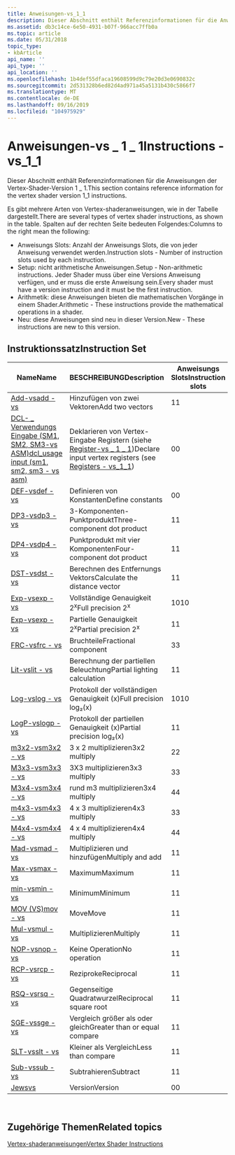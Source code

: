 ```yaml
---
title: Anweisungen-vs_1_1
description: Dieser Abschnitt enthält Referenzinformationen für die Anweisungen der Vertex-Shader-Version 1 \_ 1.
ms.assetid: db3c14ce-6e50-4931-b07f-966acc7ffb0a
ms.topic: article
ms.date: 05/31/2018
topic_type:
- kbArticle
api_name: ''
api_type: ''
api_location: ''
ms.openlocfilehash: 1b4def55dfaca19608599d9c79e20d3e0690832c
ms.sourcegitcommit: 2d531328b6ed82d4ad971a45a5131b430c5866f7
ms.translationtype: MT
ms.contentlocale: de-DE
ms.lasthandoff: 09/16/2019
ms.locfileid: "104975929"
---
```

# <a name="instructions---vs_1_1"></a><span data-ttu-id="e3547-103">Anweisungen-vs \_ 1 \_ 1</span><span class="sxs-lookup"><span data-stu-id="e3547-103">Instructions - vs\_1\_1</span></span>

<span data-ttu-id="e3547-104">Dieser Abschnitt enthält Referenzinformationen für die Anweisungen der Vertex-Shader-Version 1 \_ 1.</span><span class="sxs-lookup"><span data-stu-id="e3547-104">This section contains reference information for the vertex shader version 1\_1 instructions.</span></span>

<span data-ttu-id="e3547-105">Es gibt mehrere Arten von Vertex-shaderanweisungen, wie in der Tabelle dargestellt.</span><span class="sxs-lookup"><span data-stu-id="e3547-105">There are several types of vertex shader instructions, as shown in the table.</span></span> <span data-ttu-id="e3547-106">Spalten auf der rechten Seite bedeuten Folgendes:</span><span class="sxs-lookup"><span data-stu-id="e3547-106">Columns to the right mean the following:</span></span>

-   <span data-ttu-id="e3547-107">Anweisungs Slots: Anzahl der Anweisungs Slots, die von jeder Anweisung verwendet werden.</span><span class="sxs-lookup"><span data-stu-id="e3547-107">Instruction slots - Number of instruction slots used by each instruction.</span></span>
-   <span data-ttu-id="e3547-108">Setup: nicht arithmetische Anweisungen.</span><span class="sxs-lookup"><span data-stu-id="e3547-108">Setup - Non-arithmetic instructions.</span></span> <span data-ttu-id="e3547-109">Jeder Shader muss über eine Versions Anweisung verfügen, und er muss die erste Anweisung sein.</span><span class="sxs-lookup"><span data-stu-id="e3547-109">Every shader must have a version instruction and it must be the first instruction.</span></span>
-   <span data-ttu-id="e3547-110">Arithmetik: diese Anweisungen bieten die mathematischen Vorgänge in einem Shader.</span><span class="sxs-lookup"><span data-stu-id="e3547-110">Arithmetic - These instructions provide the mathematical operations in a shader.</span></span>
-   <span data-ttu-id="e3547-111">Neu: diese Anweisungen sind neu in dieser Version.</span><span class="sxs-lookup"><span data-stu-id="e3547-111">New - These instructions are new to this version.</span></span>

## <a name="instruction-set"></a><span data-ttu-id="e3547-112">Instruktionssatz</span><span class="sxs-lookup"><span data-stu-id="e3547-112">Instruction Set</span></span>



| <span data-ttu-id="e3547-113">Name</span><span class="sxs-lookup"><span data-stu-id="e3547-113">Name</span></span>                                                                           | <span data-ttu-id="e3547-114">BESCHREIBUNG</span><span class="sxs-lookup"><span data-stu-id="e3547-114">Description</span></span>                                                                                                     | <span data-ttu-id="e3547-115">Anweisungs Slots</span><span class="sxs-lookup"><span data-stu-id="e3547-115">Instruction slots</span></span> | <span data-ttu-id="e3547-116">Einrichten</span><span class="sxs-lookup"><span data-stu-id="e3547-116">Setup</span></span> | <span data-ttu-id="e3547-117">Arithmetik</span><span class="sxs-lookup"><span data-stu-id="e3547-117">Arithmetic</span></span> | <span data-ttu-id="e3547-118">Neu</span><span class="sxs-lookup"><span data-stu-id="e3547-118">New</span></span> |
|--------------------------------------------------------------------------------|-----------------------------------------------------------------------------------------------------------------|-------------------|-------|------------|-----|
| [<span data-ttu-id="e3547-119">Add-vs</span><span class="sxs-lookup"><span data-stu-id="e3547-119">add - vs</span></span>](add---vs.md)                                                       | <span data-ttu-id="e3547-120">Hinzufügen von zwei Vektoren</span><span class="sxs-lookup"><span data-stu-id="e3547-120">Add two vectors</span></span>                                                                                                 | <span data-ttu-id="e3547-121">1</span><span class="sxs-lookup"><span data-stu-id="e3547-121">1</span></span>                 |       | <span data-ttu-id="e3547-122">x</span><span class="sxs-lookup"><span data-stu-id="e3547-122">x</span></span>          | <span data-ttu-id="e3547-123">x</span><span class="sxs-lookup"><span data-stu-id="e3547-123">x</span></span>   |
| [<span data-ttu-id="e3547-124">DCL- \_ Verwendungs Eingabe (SM1, SM2, SM3-vs ASM)</span><span class="sxs-lookup"><span data-stu-id="e3547-124">dcl\_usage input (sm1, sm2, sm3 - vs asm)</span></span>](dcl-usage-input-register---vs.md) | <span data-ttu-id="e3547-125">Deklarieren von Vertex-Eingabe Registern (siehe [Register-vs \_ 1 \_ 1](dx9-graphics-reference-asm-vs-registers-vs-1-1.md))</span><span class="sxs-lookup"><span data-stu-id="e3547-125">Declare input vertex registers (see [Registers - vs\_1\_1](dx9-graphics-reference-asm-vs-registers-vs-1-1.md))</span></span> | <span data-ttu-id="e3547-126">0</span><span class="sxs-lookup"><span data-stu-id="e3547-126">0</span></span>                 | <span data-ttu-id="e3547-127">x</span><span class="sxs-lookup"><span data-stu-id="e3547-127">x</span></span>     |            | <span data-ttu-id="e3547-128">x</span><span class="sxs-lookup"><span data-stu-id="e3547-128">x</span></span>   |
| [<span data-ttu-id="e3547-129">DEF-vs</span><span class="sxs-lookup"><span data-stu-id="e3547-129">def - vs</span></span>](def---vs.md)                                                       | <span data-ttu-id="e3547-130">Definieren von Konstanten</span><span class="sxs-lookup"><span data-stu-id="e3547-130">Define constants</span></span>                                                                                                | <span data-ttu-id="e3547-131">0</span><span class="sxs-lookup"><span data-stu-id="e3547-131">0</span></span>                 | <span data-ttu-id="e3547-132">x</span><span class="sxs-lookup"><span data-stu-id="e3547-132">x</span></span>     |            | <span data-ttu-id="e3547-133">x</span><span class="sxs-lookup"><span data-stu-id="e3547-133">x</span></span>   |
| [<span data-ttu-id="e3547-134">DP3-vs</span><span class="sxs-lookup"><span data-stu-id="e3547-134">dp3 - vs</span></span>](dp3---vs.md)                                                       | <span data-ttu-id="e3547-135">3-Komponenten-Punktprodukt</span><span class="sxs-lookup"><span data-stu-id="e3547-135">Three-component dot product</span></span>                                                                                     | <span data-ttu-id="e3547-136">1</span><span class="sxs-lookup"><span data-stu-id="e3547-136">1</span></span>                 |       | <span data-ttu-id="e3547-137">x</span><span class="sxs-lookup"><span data-stu-id="e3547-137">x</span></span>          | <span data-ttu-id="e3547-138">x</span><span class="sxs-lookup"><span data-stu-id="e3547-138">x</span></span>   |
| [<span data-ttu-id="e3547-139">DP4-vs</span><span class="sxs-lookup"><span data-stu-id="e3547-139">dp4 - vs</span></span>](dp4---vs.md)                                                       | <span data-ttu-id="e3547-140">Punktprodukt mit vier Komponenten</span><span class="sxs-lookup"><span data-stu-id="e3547-140">Four-component dot product</span></span>                                                                                      | <span data-ttu-id="e3547-141">1</span><span class="sxs-lookup"><span data-stu-id="e3547-141">1</span></span>                 |       | <span data-ttu-id="e3547-142">x</span><span class="sxs-lookup"><span data-stu-id="e3547-142">x</span></span>          | <span data-ttu-id="e3547-143">x</span><span class="sxs-lookup"><span data-stu-id="e3547-143">x</span></span>   |
| [<span data-ttu-id="e3547-144">DST-vs</span><span class="sxs-lookup"><span data-stu-id="e3547-144">dst - vs</span></span>](dst---vs.md)                                                       | <span data-ttu-id="e3547-145">Berechnen des Entfernungs Vektors</span><span class="sxs-lookup"><span data-stu-id="e3547-145">Calculate the distance vector</span></span>                                                                                   | <span data-ttu-id="e3547-146">1</span><span class="sxs-lookup"><span data-stu-id="e3547-146">1</span></span>                 |       | <span data-ttu-id="e3547-147">x</span><span class="sxs-lookup"><span data-stu-id="e3547-147">x</span></span>          | <span data-ttu-id="e3547-148">x</span><span class="sxs-lookup"><span data-stu-id="e3547-148">x</span></span>   |
| [<span data-ttu-id="e3547-149">Exp-vs</span><span class="sxs-lookup"><span data-stu-id="e3547-149">exp - vs</span></span>](exp---vs.md)                                                       | <span data-ttu-id="e3547-150">Vollständige Genauigkeit 2<sup>x</sup></span><span class="sxs-lookup"><span data-stu-id="e3547-150">Full precision 2<sup>x</sup></span></span>                                                                                    | <span data-ttu-id="e3547-151">10</span><span class="sxs-lookup"><span data-stu-id="e3547-151">10</span></span>                |       | <span data-ttu-id="e3547-152">x</span><span class="sxs-lookup"><span data-stu-id="e3547-152">x</span></span>          | <span data-ttu-id="e3547-153">x</span><span class="sxs-lookup"><span data-stu-id="e3547-153">x</span></span>   |
| [<span data-ttu-id="e3547-154">Exp-vs</span><span class="sxs-lookup"><span data-stu-id="e3547-154">exp - vs</span></span>](exp---vs.md)                                                       | <span data-ttu-id="e3547-155">Partielle Genauigkeit 2<sup>x</sup></span><span class="sxs-lookup"><span data-stu-id="e3547-155">Partial precision 2<sup>x</sup></span></span>                                                                                 | <span data-ttu-id="e3547-156">1</span><span class="sxs-lookup"><span data-stu-id="e3547-156">1</span></span>                 |       | <span data-ttu-id="e3547-157">x</span><span class="sxs-lookup"><span data-stu-id="e3547-157">x</span></span>          | <span data-ttu-id="e3547-158">x</span><span class="sxs-lookup"><span data-stu-id="e3547-158">x</span></span>   |
| [<span data-ttu-id="e3547-159">FRC-vs</span><span class="sxs-lookup"><span data-stu-id="e3547-159">frc - vs</span></span>](frc---vs.md)                                                       | <span data-ttu-id="e3547-160">Bruchteile</span><span class="sxs-lookup"><span data-stu-id="e3547-160">Fractional component</span></span>                                                                                            | <span data-ttu-id="e3547-161">3</span><span class="sxs-lookup"><span data-stu-id="e3547-161">3</span></span>                 |       | <span data-ttu-id="e3547-162">x</span><span class="sxs-lookup"><span data-stu-id="e3547-162">x</span></span>          | <span data-ttu-id="e3547-163">x</span><span class="sxs-lookup"><span data-stu-id="e3547-163">x</span></span>   |
| [<span data-ttu-id="e3547-164">Lit-vs</span><span class="sxs-lookup"><span data-stu-id="e3547-164">lit - vs</span></span>](lit---vs.md)                                                       | <span data-ttu-id="e3547-165">Berechnung der partiellen Beleuchtung</span><span class="sxs-lookup"><span data-stu-id="e3547-165">Partial lighting calculation</span></span>                                                                                    | <span data-ttu-id="e3547-166">1</span><span class="sxs-lookup"><span data-stu-id="e3547-166">1</span></span>                 |       | <span data-ttu-id="e3547-167">x</span><span class="sxs-lookup"><span data-stu-id="e3547-167">x</span></span>          | <span data-ttu-id="e3547-168">x</span><span class="sxs-lookup"><span data-stu-id="e3547-168">x</span></span>   |
| [<span data-ttu-id="e3547-169">Log-vs</span><span class="sxs-lookup"><span data-stu-id="e3547-169">log - vs</span></span>](log---vs.md)                                                       | <span data-ttu-id="e3547-170">Protokoll der vollständigen Genauigkeit (x)</span><span class="sxs-lookup"><span data-stu-id="e3547-170">Full precision log₂(x)</span></span>                                                                                          | <span data-ttu-id="e3547-171">10</span><span class="sxs-lookup"><span data-stu-id="e3547-171">10</span></span>                |       | <span data-ttu-id="e3547-172">x</span><span class="sxs-lookup"><span data-stu-id="e3547-172">x</span></span>          | <span data-ttu-id="e3547-173">x</span><span class="sxs-lookup"><span data-stu-id="e3547-173">x</span></span>   |
| [<span data-ttu-id="e3547-174">LogP-vs</span><span class="sxs-lookup"><span data-stu-id="e3547-174">logp - vs</span></span>](logp---vs.md)                                                     | <span data-ttu-id="e3547-175">Protokoll der partiellen Genauigkeit (x)</span><span class="sxs-lookup"><span data-stu-id="e3547-175">Partial precision log₂(x)</span></span>                                                                                       | <span data-ttu-id="e3547-176">1</span><span class="sxs-lookup"><span data-stu-id="e3547-176">1</span></span>                 |       | <span data-ttu-id="e3547-177">x</span><span class="sxs-lookup"><span data-stu-id="e3547-177">x</span></span>          | <span data-ttu-id="e3547-178">x</span><span class="sxs-lookup"><span data-stu-id="e3547-178">x</span></span>   |
| [<span data-ttu-id="e3547-179">m3x2-vs</span><span class="sxs-lookup"><span data-stu-id="e3547-179">m3x2 - vs</span></span>](m3x2---vs.md)                                                     | <span data-ttu-id="e3547-180">3 x 2 multiplizieren</span><span class="sxs-lookup"><span data-stu-id="e3547-180">3x2 multiply</span></span>                                                                                                    | <span data-ttu-id="e3547-181">2</span><span class="sxs-lookup"><span data-stu-id="e3547-181">2</span></span>                 |       | <span data-ttu-id="e3547-182">x</span><span class="sxs-lookup"><span data-stu-id="e3547-182">x</span></span>          | <span data-ttu-id="e3547-183">x</span><span class="sxs-lookup"><span data-stu-id="e3547-183">x</span></span>   |
| [<span data-ttu-id="e3547-184">M3x3-vs</span><span class="sxs-lookup"><span data-stu-id="e3547-184">m3x3 - vs</span></span>](m3x3---vs.md)                                                     | <span data-ttu-id="e3547-185">3X3 multiplizieren</span><span class="sxs-lookup"><span data-stu-id="e3547-185">3x3 multiply</span></span>                                                                                                    | <span data-ttu-id="e3547-186">3</span><span class="sxs-lookup"><span data-stu-id="e3547-186">3</span></span>                 |       | <span data-ttu-id="e3547-187">x</span><span class="sxs-lookup"><span data-stu-id="e3547-187">x</span></span>          | <span data-ttu-id="e3547-188">x</span><span class="sxs-lookup"><span data-stu-id="e3547-188">x</span></span>   |
| [<span data-ttu-id="e3547-189">M3x4-vs</span><span class="sxs-lookup"><span data-stu-id="e3547-189">m3x4 - vs</span></span>](m3x4---vs.md)                                                     | <span data-ttu-id="e3547-190">rund m3 multiplizieren</span><span class="sxs-lookup"><span data-stu-id="e3547-190">3x4 multiply</span></span>                                                                                                    | <span data-ttu-id="e3547-191">4</span><span class="sxs-lookup"><span data-stu-id="e3547-191">4</span></span>                 |       | <span data-ttu-id="e3547-192">x</span><span class="sxs-lookup"><span data-stu-id="e3547-192">x</span></span>          | <span data-ttu-id="e3547-193">x</span><span class="sxs-lookup"><span data-stu-id="e3547-193">x</span></span>   |
| [<span data-ttu-id="e3547-194">m4x3-vs</span><span class="sxs-lookup"><span data-stu-id="e3547-194">m4x3 - vs</span></span>](m4x3---vs.md)                                                     | <span data-ttu-id="e3547-195">4 x 3 multiplizieren</span><span class="sxs-lookup"><span data-stu-id="e3547-195">4x3 multiply</span></span>                                                                                                    | <span data-ttu-id="e3547-196">3</span><span class="sxs-lookup"><span data-stu-id="e3547-196">3</span></span>                 |       | <span data-ttu-id="e3547-197">x</span><span class="sxs-lookup"><span data-stu-id="e3547-197">x</span></span>          | <span data-ttu-id="e3547-198">x</span><span class="sxs-lookup"><span data-stu-id="e3547-198">x</span></span>   |
| [<span data-ttu-id="e3547-199">M4x4-vs</span><span class="sxs-lookup"><span data-stu-id="e3547-199">m4x4 - vs</span></span>](m4x4---vs.md)                                                     | <span data-ttu-id="e3547-200">4 x 4 multiplizieren</span><span class="sxs-lookup"><span data-stu-id="e3547-200">4x4 multiply</span></span>                                                                                                    | <span data-ttu-id="e3547-201">4</span><span class="sxs-lookup"><span data-stu-id="e3547-201">4</span></span>                 |       | <span data-ttu-id="e3547-202">x</span><span class="sxs-lookup"><span data-stu-id="e3547-202">x</span></span>          | <span data-ttu-id="e3547-203">x</span><span class="sxs-lookup"><span data-stu-id="e3547-203">x</span></span>   |
| [<span data-ttu-id="e3547-204">Mad-vs</span><span class="sxs-lookup"><span data-stu-id="e3547-204">mad - vs</span></span>](mad---vs.md)                                                       | <span data-ttu-id="e3547-205">Multiplizieren und hinzufügen</span><span class="sxs-lookup"><span data-stu-id="e3547-205">Multiply and add</span></span>                                                                                                | <span data-ttu-id="e3547-206">1</span><span class="sxs-lookup"><span data-stu-id="e3547-206">1</span></span>                 |       | <span data-ttu-id="e3547-207">x</span><span class="sxs-lookup"><span data-stu-id="e3547-207">x</span></span>          | <span data-ttu-id="e3547-208">x</span><span class="sxs-lookup"><span data-stu-id="e3547-208">x</span></span>   |
| [<span data-ttu-id="e3547-209">Max-vs</span><span class="sxs-lookup"><span data-stu-id="e3547-209">max - vs</span></span>](max---vs.md)                                                       | <span data-ttu-id="e3547-210">Maximum</span><span class="sxs-lookup"><span data-stu-id="e3547-210">Maximum</span></span>                                                                                                         | <span data-ttu-id="e3547-211">1</span><span class="sxs-lookup"><span data-stu-id="e3547-211">1</span></span>                 |       | <span data-ttu-id="e3547-212">x</span><span class="sxs-lookup"><span data-stu-id="e3547-212">x</span></span>          | <span data-ttu-id="e3547-213">x</span><span class="sxs-lookup"><span data-stu-id="e3547-213">x</span></span>   |
| [<span data-ttu-id="e3547-214">min-vs</span><span class="sxs-lookup"><span data-stu-id="e3547-214">min - vs</span></span>](min---vs.md)                                                       | <span data-ttu-id="e3547-215">Minimum</span><span class="sxs-lookup"><span data-stu-id="e3547-215">Minimum</span></span>                                                                                                         | <span data-ttu-id="e3547-216">1</span><span class="sxs-lookup"><span data-stu-id="e3547-216">1</span></span>                 |       | <span data-ttu-id="e3547-217">x</span><span class="sxs-lookup"><span data-stu-id="e3547-217">x</span></span>          | <span data-ttu-id="e3547-218">x</span><span class="sxs-lookup"><span data-stu-id="e3547-218">x</span></span>   |
| [<span data-ttu-id="e3547-219">MOV (VS)</span><span class="sxs-lookup"><span data-stu-id="e3547-219">mov - vs</span></span>](mov---vs.md)                                                       | <span data-ttu-id="e3547-220">Move</span><span class="sxs-lookup"><span data-stu-id="e3547-220">Move</span></span>                                                                                                            | <span data-ttu-id="e3547-221">1</span><span class="sxs-lookup"><span data-stu-id="e3547-221">1</span></span>                 |       | <span data-ttu-id="e3547-222">x</span><span class="sxs-lookup"><span data-stu-id="e3547-222">x</span></span>          | <span data-ttu-id="e3547-223">x</span><span class="sxs-lookup"><span data-stu-id="e3547-223">x</span></span>   |
| [<span data-ttu-id="e3547-224">Mul-vs</span><span class="sxs-lookup"><span data-stu-id="e3547-224">mul - vs</span></span>](mul---vs.md)                                                       | <span data-ttu-id="e3547-225">Multiplizieren</span><span class="sxs-lookup"><span data-stu-id="e3547-225">Multiply</span></span>                                                                                                        | <span data-ttu-id="e3547-226">1</span><span class="sxs-lookup"><span data-stu-id="e3547-226">1</span></span>                 |       | <span data-ttu-id="e3547-227">x</span><span class="sxs-lookup"><span data-stu-id="e3547-227">x</span></span>          | <span data-ttu-id="e3547-228">x</span><span class="sxs-lookup"><span data-stu-id="e3547-228">x</span></span>   |
| [<span data-ttu-id="e3547-229">NOP-vs</span><span class="sxs-lookup"><span data-stu-id="e3547-229">nop - vs</span></span>](nop---vs.md)                                                       | <span data-ttu-id="e3547-230">Keine Operation</span><span class="sxs-lookup"><span data-stu-id="e3547-230">No operation</span></span>                                                                                                    | <span data-ttu-id="e3547-231">1</span><span class="sxs-lookup"><span data-stu-id="e3547-231">1</span></span>                 |       | <span data-ttu-id="e3547-232">x</span><span class="sxs-lookup"><span data-stu-id="e3547-232">x</span></span>          | <span data-ttu-id="e3547-233">x</span><span class="sxs-lookup"><span data-stu-id="e3547-233">x</span></span>   |
| [<span data-ttu-id="e3547-234">RCP-vs</span><span class="sxs-lookup"><span data-stu-id="e3547-234">rcp - vs</span></span>](rcp---vs.md)                                                       | <span data-ttu-id="e3547-235">Reziproke</span><span class="sxs-lookup"><span data-stu-id="e3547-235">Reciprocal</span></span>                                                                                                      | <span data-ttu-id="e3547-236">1</span><span class="sxs-lookup"><span data-stu-id="e3547-236">1</span></span>                 |       | <span data-ttu-id="e3547-237">x</span><span class="sxs-lookup"><span data-stu-id="e3547-237">x</span></span>          | <span data-ttu-id="e3547-238">x</span><span class="sxs-lookup"><span data-stu-id="e3547-238">x</span></span>   |
| [<span data-ttu-id="e3547-239">RSQ-vs</span><span class="sxs-lookup"><span data-stu-id="e3547-239">rsq - vs</span></span>](rsq---vs.md)                                                       | <span data-ttu-id="e3547-240">Gegenseitige Quadratwurzel</span><span class="sxs-lookup"><span data-stu-id="e3547-240">Reciprocal square root</span></span>                                                                                          | <span data-ttu-id="e3547-241">1</span><span class="sxs-lookup"><span data-stu-id="e3547-241">1</span></span>                 |       | <span data-ttu-id="e3547-242">x</span><span class="sxs-lookup"><span data-stu-id="e3547-242">x</span></span>          | <span data-ttu-id="e3547-243">x</span><span class="sxs-lookup"><span data-stu-id="e3547-243">x</span></span>   |
| [<span data-ttu-id="e3547-244">SGE-vs</span><span class="sxs-lookup"><span data-stu-id="e3547-244">sge - vs</span></span>](sge---vs.md)                                                       | <span data-ttu-id="e3547-245">Vergleich größer als oder gleich</span><span class="sxs-lookup"><span data-stu-id="e3547-245">Greater than or equal compare</span></span>                                                                                   | <span data-ttu-id="e3547-246">1</span><span class="sxs-lookup"><span data-stu-id="e3547-246">1</span></span>                 |       | <span data-ttu-id="e3547-247">x</span><span class="sxs-lookup"><span data-stu-id="e3547-247">x</span></span>          | <span data-ttu-id="e3547-248">x</span><span class="sxs-lookup"><span data-stu-id="e3547-248">x</span></span>   |
| [<span data-ttu-id="e3547-249">SLT-vs</span><span class="sxs-lookup"><span data-stu-id="e3547-249">slt - vs</span></span>](slt---vs.md)                                                       | <span data-ttu-id="e3547-250">Kleiner als Vergleich</span><span class="sxs-lookup"><span data-stu-id="e3547-250">Less than compare</span></span>                                                                                               | <span data-ttu-id="e3547-251">1</span><span class="sxs-lookup"><span data-stu-id="e3547-251">1</span></span>                 |       | <span data-ttu-id="e3547-252">x</span><span class="sxs-lookup"><span data-stu-id="e3547-252">x</span></span>          | <span data-ttu-id="e3547-253">x</span><span class="sxs-lookup"><span data-stu-id="e3547-253">x</span></span>   |
| [<span data-ttu-id="e3547-254">Sub-vs</span><span class="sxs-lookup"><span data-stu-id="e3547-254">sub - vs</span></span>](sub---vs.md)                                                       | <span data-ttu-id="e3547-255">Subtrahieren</span><span class="sxs-lookup"><span data-stu-id="e3547-255">Subtract</span></span>                                                                                                        | <span data-ttu-id="e3547-256">1</span><span class="sxs-lookup"><span data-stu-id="e3547-256">1</span></span>                 |       | <span data-ttu-id="e3547-257">x</span><span class="sxs-lookup"><span data-stu-id="e3547-257">x</span></span>          | <span data-ttu-id="e3547-258">x</span><span class="sxs-lookup"><span data-stu-id="e3547-258">x</span></span>   |
| [<span data-ttu-id="e3547-259">Jews</span><span class="sxs-lookup"><span data-stu-id="e3547-259">vs</span></span>](vs---vs.md)                                                              | <span data-ttu-id="e3547-260">Version</span><span class="sxs-lookup"><span data-stu-id="e3547-260">Version</span></span>                                                                                                         | <span data-ttu-id="e3547-261">0</span><span class="sxs-lookup"><span data-stu-id="e3547-261">0</span></span>                 | <span data-ttu-id="e3547-262">x</span><span class="sxs-lookup"><span data-stu-id="e3547-262">x</span></span>     |            | <span data-ttu-id="e3547-263">x</span><span class="sxs-lookup"><span data-stu-id="e3547-263">x</span></span>   |



 

## <a name="related-topics"></a><span data-ttu-id="e3547-264">Zugehörige Themen</span><span class="sxs-lookup"><span data-stu-id="e3547-264">Related topics</span></span>

<dl> <dt>

[<span data-ttu-id="e3547-265">Vertex-shaderanweisungen</span><span class="sxs-lookup"><span data-stu-id="e3547-265">Vertex Shader Instructions</span></span>](dx9-graphics-reference-asm-vs-instructions.md)
</dt> </dl>

 

 





